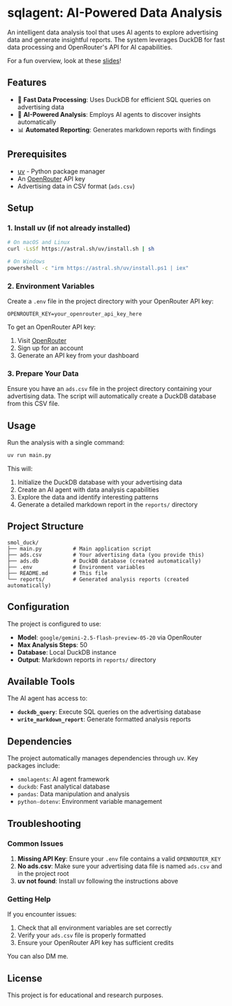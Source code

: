 # sqlagent: AI-Powered Data Analysis

An intelligent data analysis tool that uses AI agents to explore advertising data and generate insightful reports. The system leverages DuckDB for fast data processing and OpenRouter's API for AI capabilities.

For a fun overview, look at these [slides](docs/Writing%20A%20SQL%20Agent.pdf)!

## Features

- 🦆 **Fast Data Processing**: Uses DuckDB for efficient SQL queries on advertising data
- 🤖 **AI-Powered Analysis**: Employs AI agents to discover insights automatically
- 📊 **Automated Reporting**: Generates markdown reports with findings

## Prerequisites

- [uv](https://docs.astral.sh/uv/) - Python package manager
- An [OpenRouter](https://openrouter.ai/) API key
- Advertising data in CSV format (`ads.csv`)

## Setup

### 1. Install uv (if not already installed)

```bash
# On macOS and Linux
curl -LsSf https://astral.sh/uv/install.sh | sh

# On Windows
powershell -c "irm https://astral.sh/uv/install.ps1 | iex"
```

### 2. Environment Variables

Create a `.env` file in the project directory with your OpenRouter API key:

```env
OPENROUTER_KEY=your_openrouter_api_key_here
```

To get an OpenRouter API key:
1. Visit [OpenRouter](https://openrouter.ai/)
2. Sign up for an account
3. Generate an API key from your dashboard

### 3. Prepare Your Data

Ensure you have an `ads.csv` file in the project directory containing your advertising data. The script will automatically create a DuckDB database from this CSV file.

## Usage

Run the analysis with a single command:

```bash
uv run main.py
```

This will:
1. Initialize the DuckDB database with your advertising data
2. Create an AI agent with data analysis capabilities
3. Explore the data and identify interesting patterns
4. Generate a detailed markdown report in the `reports/` directory

## Project Structure

```
smol_duck/
├── main.py          # Main application script
├── ads.csv          # Your advertising data (you provide this)
├── ads.db           # DuckDB database (created automatically)
├── .env             # Environment variables
├── README.md        # This file
└── reports/         # Generated analysis reports (created automatically)
```

## Configuration

The project is configured to use:
- **Model**: `google/gemini-2.5-flash-preview-05-20` via OpenRouter
- **Max Analysis Steps**: 50
- **Database**: Local DuckDB instance
- **Output**: Markdown reports in `reports/` directory

## Available Tools

The AI agent has access to:

- **`duckdb_query`**: Execute SQL queries on the advertising database
- **`write_markdown_report`**: Generate formatted analysis reports

## Dependencies

The project automatically manages dependencies through uv. Key packages include:

- `smolagents`: AI agent framework
- `duckdb`: Fast analytical database
- `pandas`: Data manipulation and analysis
- `python-dotenv`: Environment variable management

## Troubleshooting

### Common Issues

1. **Missing API Key**: Ensure your `.env` file contains a valid `OPENROUTER_KEY`
2. **No ads.csv**: Make sure your advertising data file is named `ads.csv` and in the project root
3. **uv not found**: Install uv following the instructions above

### Getting Help

If you encounter issues:
1. Check that all environment variables are set correctly
2. Verify your `ads.csv` file is properly formatted
3. Ensure your OpenRouter API key has sufficient credits

You can also DM me.

## License

This project is for educational and research purposes. 
